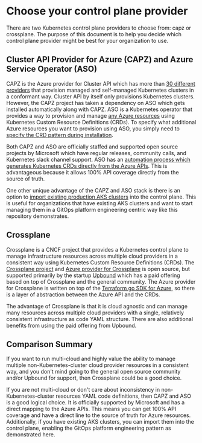 # Choose your control plane provider

There are two Kubernetes control plane providers to choose from: capz or crossplane.  The purpose of this document is to help you decide which control plane provider might be best for your organization to use.

## Cluster API Provider for Azure (CAPZ) and Azure Service Operator (ASO)

CAPZ is the Azure provider for Cluster API which has more than [30 different providers](https://cluster-api.sigs.k8s.io/reference/providers) that provision managed and self-managed Kubernetes clusters in a conformant way.  Cluster API by itself only provisions Kubernetes clusters.  However, the CAPZ project has taken a dependency on ASO which gets installed automatically along with CAPZ.  ASO is a Kubernetes operator that provides a way to provision and manage [any Azure resources](https://azure.github.io/azure-service-operator/reference/) using Kubernetes Custom Resource Definitions (CRDs).  To specify what additional Azure resources you want to provision using ASO, you simply need to [specify the CRD pattern during installation](https://capz.sigs.k8s.io/topics/aso.html?highlight=ASO#using-aso-for-non-capz-resources).

Both CAPZ and ASO are officially staffed and supported open source projects by Microsoft which have regular releases, community calls, and Kubernetes slack channel support.  ASO has an [automation process which generates Kubernetes CRDs directly from the Azure APIs](https://azure.github.io/azure-service-operator/contributing/generator-overview/).  This is advantageous because it allows 100% API coverage directly from the source of truth.

One other unique advantage of the CAPZ and ASO stack is there is an option to [import existing production AKS clusters](https://capz.sigs.k8s.io/topics/managedcluster.html?highlight=import#adopting-existing-aks-clusters) into the control plane.  This is useful for organizations that have existing AKS clusters and want to start managing them in a GitOps platform engineering centric way like this repository demonstrates.

## Crossplane

Crossplane is a CNCF project that provides a Kubernetes control plane to manage infrastructure resources across multiple cloud providers in a consistent way using Kubernetes Custom Resource Definitions (CRDs).  The [Crossplane project](https://github.com/crossplane/crossplane) and [Azure provider for Crossplane](https://github.com/crossplane-contrib/provider-upjet-azure) is open source, but supported primarily by the startup [Upbound](https://www.upbound.io/) which has a paid offering based on top of Crossplane and the general community.  The Azure provider for Crossplane is written on top of the [Terraform go SDK for Azure](https://github.com/crossplane-contrib/provider-upjet-azure/blob/35c73f51f9b32091717de22c79a7928c2802f3c6/go.mod#L18), so there is a layer of abstraction between the Azure API and the CRDs.

The advantage of Crossplane is that it is cloud agnostic and can manage many resources across multiple cloud providers with a single, relatively consistent infrastructure as code YAML structure. There are also additional benefits from using the paid offering from Upbound.

## Comparison Summary

If you want to run multi-cloud and highly value the ability to manage multiple non-Kubernetes-cluster cloud provider resources in a consistent way, and you don't mind going to the general open source community and/or Upbound for support, then Crossplane could be a good choice.

If you are not multi-cloud or don't care about inconsistency in non-Kubernetes-cluster resources YAML code definitions, then CAPZ and ASO is a good logical choice.  It is officially supported by Microsoft and has a direct mapping to the Azure APIs.  This means you can get 100% API coverage and have a direct line to the source of truth for Azure resources.  Additionally, if you have existing AKS clusters, you can import them into the control plane, enabling the GitOps platform engineering pattern as demonstrated here.
